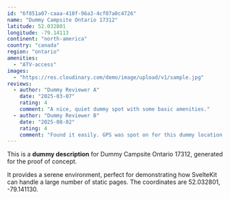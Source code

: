 ```yaml
---
id: "6f851a07-caaa-410f-96a3-4cf07a0c4726"
name: "Dummy Campsite Ontario 17312"
latitude: 52.032801
longitude: -79.14113
continent: "north-america"
country: "canada"
region: "ontario"
amenities:
  - "ATV-access"
images:
  - "https://res.cloudinary.com/demo/image/upload/v1/sample.jpg"
reviews:
  - author: "Dummy Reviewer A"
    date: "2025-03-07"
    rating: 4
    comment: "A nice, quiet dummy spot with some basic amenities."
  - author: "Dummy Reviewer B"
    date: "2025-08-02"
    rating: 4
    comment: "Found it easily. GPS was spot on for this dummy location."
---
```


This is a **dummy description** for Dummy Campsite Ontario 17312, generated for the proof of concept.

It provides a serene environment, perfect for demonstrating how SvelteKit can handle a large number of static pages. The coordinates are 52.032801, -79.141130.
